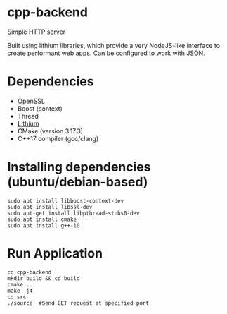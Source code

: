 # cpp-backend
Simple HTTP server

Built using lithium libraries, which provide a very NodeJS-like interface to create performant web apps.
Can be configured to work with JSON.

# Dependencies
- OpenSSL
- Boost (context)
- Thread
- [Lithium](https://github.com/matt-42/lithium/tree/master/libraries/http_backend)
- CMake (version 3.17.3)
- C++17 compiler (gcc/clang)

# Installing dependencies (ubuntu/debian-based)
```
sudo apt install libboost-context-dev
sudo apt install libssl-dev
sudo apt-get install libpthread-stubs0-dev
sudo apt install cmake
sudo apt install g++-10
```

# Run Application
```
cd cpp-backend
mkdir build && cd build
cmake ..
make -j4
cd src
./source  #Send GET request at specified port

```
